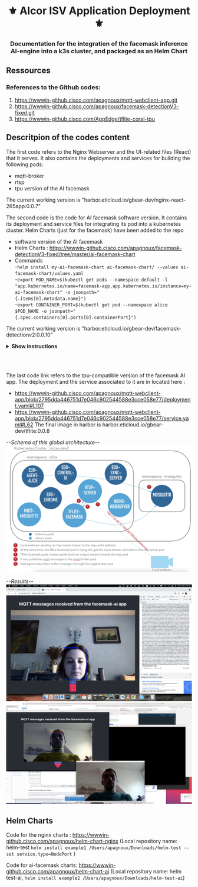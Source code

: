 # <p align="center"> ⚜️ Alcor ISV Application Deployment ⚜️ </p>

### <p align="center"> Documentation for the integration of the facemask inference AI-engine into a k3s cluster, and packaged as an Helm Chart </br> </p>

## Ressources 
### **References to the Github codes:**
1. https://wwwin-github.cisco.com/apagnoux/mqtt-webclient-app.git
2. https://wwwin-github.cisco.com/apagnoux/facemask-detectionV3-fixed.git
3. https://wwwin-github.cisco.com/AppEdge/tflite-coral-tpu

## Descritpion of the codes content
The first code refers to the Nginx Webserver and the UI-related files (React) that it serves. It also contains the deployments and services for building the following pods:
- mqtt-broker
- rtsp
- tpu version of the AI facemask

The current working version is "harbor.eticloud.io/gbear-dev/nginx-react-265app:0.0.7" 


The second code is the code for AI facemask software version. It contains its deployment and service files for integrating its pod into a kubernetes cluster. Helm Charts (just for the facemask) have been added to the repo 
- software version of the AI facemask
- Helm Charts : https://wwwin-github.cisco.com/apagnoux/facemask-detectionV3-fixed/tree/master/ai-facemask-chart
- Commands </br>
    -```helm install my-ai-facemask-chart ai-facemask-chart/ --values ai-facemask-chart/values.yaml  ``` </br>
    -```export POD_NAME=$(kubectl get pods --namespace default -l "app.kubernetes.io/name=facemask-app,app.kubernetes.io/instance=my-ai-facemask-chart" -o jsonpath="               {.items[0].metadata.name}")``` </br>
    -```export CONTAINER_PORT=$(kubectl get pod --namespace alice $POD_NAME -o jsonpath="{.spec.containers[0].ports[0].containerPort}")```


    

The current working version is "harbor.eticloud.io/gbear-dev/facemask-detectionv2:0.0.10"
</br>

<details><summary><b>Show instructions</b></summary>
1. On a terminal, start the input rstp stream towards the cluser's rtsp pod ip address:

    ffmpeg -f avfoundation -framerate 30 -video_size 1280x720 -i "0:none" -f rtsp -rtsp_transport tcp rtsp://10.60.17.184:32100/alicewebcam
  

</br>
You can change the version of the docker image previously built for the nginx pod that serves the UI. 
1. Login to Great Bear's harbor 
  
    docker login --username='robot$gbear-dev+gbear-dev-ci' --password='xIepEYlDsXmEFYayyvVZRej4aQfFlXRq'  harbor.eticloud.io/gbear-dev

</br>
2. Don't forget to build your docker image ! 

    docker build -t <your-image-name> .
    example : docker build -t facemask-detectionv2:0.0.10 .

</br>
3. Tag your image

    docker tag facemask-detectionv2:0.0.10  harbor.eticloud.io/gbear-dev/facemask-detectionv2:0.0.10 


</br>
4. Push it to harbor

    docker push harbor.eticloud.io/gbear-dev/facemask-detectionv2:0.0.10
</br>
5. Feel free to change the reference to your image directly in both deployments 
    
    For nginx : https://wwwin-github.cisco.com/apagnoux/mqtt-webclient-app/blob/2795dda446751d7e046c902544588e3cce058e77/deployment.yaml#L70
    For the software facemask : https://wwwin-github.cisco.com/apagnoux/facemask-detectionV3-fixed/blob/307995ca402478912cd53217db5739bcd451af93/deployment.yaml#L22
</br>
6. Finally, configure the deployments after changing the image's name 
    kubectl apply -f deployment.yaml -n alice 
</details>

</br> </br>

The last code link refers to the tpu-compatible version of the facemask AI app. The deployment and the service associated to it are in located here :
- https://wwwin-github.cisco.com/apagnoux/mqtt-webclient-app/blob/2795dda446751d7e046c902544588e3cce058e77/deployment.yaml#L107
- https://wwwin-github.cisco.com/apagnoux/mqtt-webclient-app/blob/2795dda446751d7e046c902544588e3cce058e77/service.yaml#L62
The final image in harbor is harbor.eticloud.io/gbear-dev/tflite:0.0.8

_--Schema of this global architecture--_
![architecture](architecture.png)

_--Results--_
![output1](output1.png)
![output2](output2.png)

## Helm Charts

Code for the nginx charts : https://wwwin-github.cisco.com/apagnoux/helm-chart-nginx
(Local repository name: helm-test ```helm install example1 /Users/apagnoux/Downloads/helm-test --set service.type=NodePort```  )

Code for ai-facemask charts: https://wwwin-github.cisco.com/apagnoux/helm-chart-ai
(Local repository name: helm test-ai, ```helm install example2 /Users/apagnoux/Downloads/helm-test-ai```)



